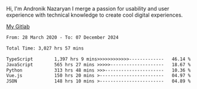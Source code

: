 Hi, I'm Andronik Nazaryan
I merge a passion for usability and user experience with technical knowledge to create cool digital experiences.

[My Gitlab](https://gitlab.com/anridev24)

<!--START_SECTION:waka-->

```txt
From: 28 March 2020 - To: 07 December 2024

Total Time: 3,027 hrs 57 mins

TypeScript        1,397 hrs 9 mins>>>>>>>>>>>>-------------   46.14 %
JavaScript        565 hrs 27 mins >>>>>--------------------   18.67 %
Python            313 hrs 48 mins >>>----------------------   10.36 %
Vue.js            150 hrs 20 mins >------------------------   04.97 %
JSON              148 hrs 10 mins >------------------------   04.89 %
```

<!--END_SECTION:waka-->
